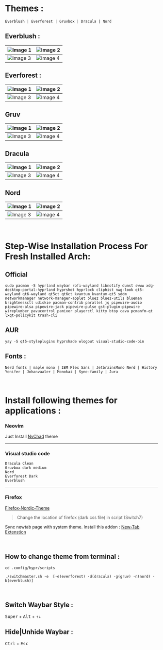
# Themes :

    Everblush | Everforest | Gruvbox | Dracula | Nord 


## Everblush :
| ![Image 1](https://github.com/user-attachments/assets/a7dc23e9-0822-4f89-90e7-7ff89b3ccf39) | ![Image 2](https://github.com/user-attachments/assets/b6e04005-c198-4102-b6a7-938b2fb745fd) |
|---|---|
| ![Image 3](https://github.com/user-attachments/assets/1b1b16ca-fc91-464f-a8c7-a817f47311ea) | ![Image 4](https://github.com/user-attachments/assets/9fa67aba-c5be-46b7-94da-d241ddd261aa) |

## Everforest :
| ![Image 1](https://github.com/user-attachments/assets/39cb7078-40be-43b1-b2df-ded0f0274e71) | ![Image 2](https://github.com/user-attachments/assets/e0a8e05b-2bcf-479e-a0e8-5df6e60dd9e8) |
|---|---|
| ![Image 3](https://github.com/user-attachments/assets/46cc62e4-c63f-43bf-a190-e34d9c417f9a) | ![Image 4](https://github.com/user-attachments/assets/21c1e881-44ee-4d04-ba11-661bb1a72ed9) |

## Gruv
| ![Image 1](https://github.com/user-attachments/assets/e2af208f-479e-4f1d-a44c-9617bd6783d1) | ![Image 2](https://github.com/user-attachments/assets/e2c2c4e0-e7e4-4185-a5e7-b5762a1d56fe) |
|---|---|
| ![Image 3](https://github.com/user-attachments/assets/30fa3c33-3587-4cf1-b870-914550cc2877) | ![Image 4](https://github.com/user-attachments/assets/06989278-ec35-45a4-9a61-7f1f5c9b8a27) |

## Dracula
| ![Image 1](https://github.com/user-attachments/assets/7fb2f079-492f-4c61-a927-3bf2498ca119) | ![Image 2](https://github.com/user-attachments/assets/1a91f670-ca3f-4a73-8e5d-fbdd92b741af) |
|---|---|
| ![Image 3](https://github.com/user-attachments/assets/c418ee5a-b366-4b3f-b563-149421429fb6) | ![Image 4](https://github.com/user-attachments/assets/99cb47a7-4c76-4ca8-a1b3-86dbadfd817d) |

## Nord
| ![Image 1](https://github.com/user-attachments/assets/6580fc9c-0d58-41b6-8d78-8c25e24cd674) | ![Image 2](https://github.com/user-attachments/assets/064ac630-5edd-462b-86a1-e942ec4b57b9) |
|---|---|
| ![Image 3](https://github.com/user-attachments/assets/c1c94429-b722-4ca6-8963-63aaa1c78e14) | ![Image 4](https://github.com/user-attachments/assets/1b82d660-19f8-407d-9088-85604d0a4592) |


&nbsp;



# Step-Wise Installation Process For Fresh Installed Arch:

## Official 
    sudo pacman -S hyprland waybar rofi-wayland libnotify dunst swww xdg-desktop-portal-hyprland hyprshot hyprlock cliphist nwg-look qt5-wayland qt6-wayland qt5ct qt6ct kvantum kvantum-qt5 sddm networkmanager network-manager-applet bluez bluez-utils blueman brightnessctl udiskie pacman-contrib parallel jq pipewire-audio pipewire-alsa pipewire-jack pipewire-pulse gst-plugin-pipewire wireplumber pavucontrol pamixer playerctl kitty btop cava pcmanfm-qt lxqt-policykit trash-cli 
## AUR 
    yay -S qt5-styleplugins hyprshade wlogout visual-studio-code-bin

## Fonts :

    Nerd fonts | maple mono | IBM Plex Sans | JetbrainsMono Nerd | History Yenifer | Johanvaaler | Monokai | Syne-family | Jura

&nbsp;


# Install following themes for applications :
 

### Neovim

Just Install [NvChad](https://nvchad.com/) theme


***

### Visual studio code

    Dracula Clean
    Gruvbox dark medium
    Nord
    Everforest Dark
    Everblush

***


### Firefox

[Firefox-Nordic-Theme](https://github.com/EliverLara/firefox-nordic-theme)

> Change the location of firefox (dark.css file) in script (Switch7)

    
Sync newtab page with system theme. Install this addon : 
[New-Tab Extenstion](https://addons.mozilla.org/en-US/firefox/addon/nighttab/)

&nbsp;

## How to change theme from terminal :

``` cd .config/hypr/scripts ```

```
./switchmaster.sh -e  [-e(everforest) -d(dracula) -g(gruv) -n(nord) -b(everblush)]
```

&nbsp;
## Switch Waybar Style :

<kbd>Super</kbd> + <kbd>Alt</kbd> + <kbd>↑</kbd><kbd>↓</kbd>

## Hide|Unhide Waybar :

<kbd>Ctrl</kbd> + <kbd>Esc</kbd>

